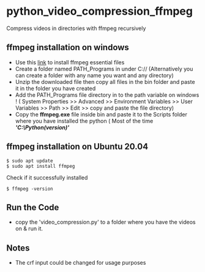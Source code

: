 # python_video_compression_ffmpeg

Compress videos in directories with ffmpeg recursively

## ffmpeg installation on windows

* Use this [link](https://www.gyan.dev/ffmpeg/builds/ffmpeg-release-essentials.zip) to install ffmpeg essential files
* Create a folder named PATH_Programs in under C:// (Alternatively you can create a folder with any name you want and any directory) 
* Unzip the downloaded file then copy all files in the bin folder and paste it in the folder you have created 
* Add the PATH_Programs file directory in to the path variable on windows ! ( System Properties >> Advanced >> Environment Variables >>  User Variables >> Path >> Edit >> copy and paste the file directory)
* Copy the **ffmpeg.exe** file inside bin and paste it to the Scripts folder where you have installed the python ( Most of the time ***'C:\Python(version)'***

## ffmpeg installation on Ubuntu 20.04
```
$ sudo apt update
$ sudo apt install ffmpeg
```
Check if it successfully installed
```
$ ffmpeg -version
```
## Run the Code
* copy the 'video_compression.py' to a folder where you have the videos on & run it.

## Notes
* The crf input could be changed for usage purposes

